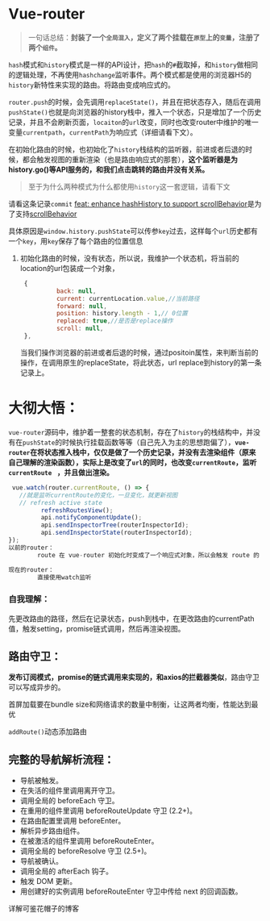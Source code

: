 # Vue-router

>  一句话总结：**封装了一个`全局混入`，定义了两个挂载在`原型`上的`变量`，注册了两个`组件`。**

`hash`模式和`history`模式是一样的API设计，把`hash`的`#`截取掉，和`history`做相同的逻辑处理，不再使用`hashchange`监听事件。两个模式都是使用的浏览器H5的`history`新特性来实现的路由。将路由变成响应式的。

`router.push`的时候，会先调用`replaceState()`，并且在把状态存入，随后在调用`pushState()`也就是向浏览器的history栈中，推入一个状态，只是增加了一个历史记录，并且不会刷新页面，`locaiton`的`url`改变，同时也改变router中维护的唯一变量`currentpath`，`currentPath`为响应式（详细请看下文）。

在初始化路由的时候，也初始化了`history`栈结构的监听器，前进或者后退的时候，都会触发视图的重新渲染（也是路由响应式的那套），**这个监听器是为history.go()等API服务的，和我们点击跳转的路由并没有关系。**

> 至于为什么两种模式为什么都使用`history`这一套逻辑，请看下文

请看这条记录`commit` [feat: enhance hashHistory to support scrollBehavior](https://link.segmentfault.com/?enc=Lwk1%2BXCDlRJ%2FWKuMDMnj1Q%3D%3D.lu%2B9Rcn%2FikaqpZEMC64VTEiaZFWV%2Fu1fJ9xR2yGgACJjIZGJyDw%2F8ZEnH8UtLK4XZAfvxOlZ%2FHFPZxeoed2cQXRWZZYYv186dooKw%2FIgrouTkQouZtdTolYDV09cmDKw)是为了支持[scrollBehavior](https://link.segmentfault.com/?enc=cY30LvSYxV6EVilBJU66Ww%3D%3D.U69Nyo0Zftdu%2FluomExNelAubRz7uEhbP3AmYq%2B0GyGmjXiYD7D%2F5623pxhMTUsSWP166F4%2B5mFZO%2BM1ZVjnNZaNT118soaswNlYZmfsrt3%2BJc1%2B4hoDdivpkVSXhIqTgkhiONDRrftS0Rr8NCyR%2FQ%3D%3D)

具体原因是`window.history.pushState`可以传参`key`过去，这样每个`url`历史都有一个`key`，用`key`保存了每个路由的位置信息

1. 初始化路由的时候，没有状态，所以说，我维护一个状态机，将当前的location的url包装成一个对象，

   ```js
    {
             back: null,
             current: currentLocation.value,//当前路径
             forward: null,
             position: history.length - 1,// 0位置
             replaced: true,//是否是replace操作
             scroll: null,
    },
   ```

   当我们操作浏览器的前进或者后退的时候，通过positoin属性，来判断当前的操作，在调用原生的replaceState，将此状态，url replace到history的第一条记录上。

# 大彻大悟：

`vue-router`源码中，维护着一整套的状态机制，存在了`history`的栈结构中，并没有在`pushState`的时候执行挂载函数等等（自己先入为主的思想跑偏了），**`vue-router`在将状态推入栈中，仅仅是做了一个历史记录，并没有去渲染组件（原来自己理解的渲染函数），实际上是改变了`url`的同时，也改变`currentRoute`，监听`currentRoute ` ，并且做出渲染。**

```js
 vue.watch(router.currentRoute, () => { 
   //就是监听currentRoute的变化，一旦变化，就更新视图
   // refresh active state
 		 refreshRoutesView();
		 api.notifyComponentUpdate();
		 api.sendInspectorTree(routerInspectorId);
		 api.sendInspectorState(routerInspectorId);
});
以前的router：
		route 在 vue-router 初始化时变成了一个响应式对象，所以会触发 route 的 getter，收集当前的渲染watcher。当路由跳转后，会触发其 setter，重新运行 render 函数更新视图，Vue-rouer自己管理着一套状态机，拥有着currentRoute这个属性，也就是当每次我们通过vue封装的push操作时，当前状态会进入history的栈结构中，记录着历史记录，同时，会更新router身上的currentRoute属性，这就触发了setting，就会根据路径去寻找到视图的渲染函数，之后在执行路由守卫等等操作

现在的router：
		直接使用watch监听
```



### 自我理解：

先更改路由的路径，然后在记录状态，push到栈中，在更改路由的currentPath值，触发setting，promise链式调用，然后再渲染视图。

## 路由守卫：

**发布订阅模式，promise的链式调用来实现的，和axios的拦截器类似**，路由守卫可以写成异步的。

首屏加载要在bundle size和网络请求的数量中制衡，让这两者均衡，性能达到最优

`addRoute()`动态添加路由

## 完整的导航解析流程：

- 导航被触发。
- 在失活的组件里调用离开守卫。
- 调用全局的 beforeEach 守卫。
- 在重用的组件里调用 beforeRouteUpdate 守卫 (2.2+)。
- 在路由配置里调用 beforeEnter。
- 解析异步路由组件。
- 在被激活的组件里调用 beforeRouteEnter。
- 调用全局的 beforeResolve 守卫 (2.5+)。
- 导航被确认。
- 调用全局的 afterEach 钩子。
- 触发 DOM 更新。
- 用创建好的实例调用 beforeRouteEnter 守卫中传给 next 的回调函数。

详解可鉴花帽子的博客